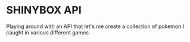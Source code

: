 # SHINYBOX API

Playing around with an API that let's me create a collection of pokemon I caught in various different games
